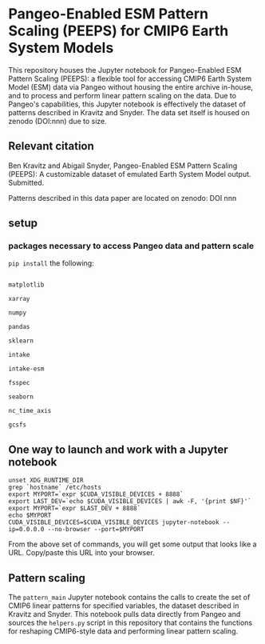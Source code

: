 # Pangeo-Enabled ESM Pattern Scaling (PEEPS) for CMIP6 Earth System Models 

This repository houses the Jupyter notebook for Pangeo-Enabled ESM Pattern Scaling (PEEPS): a flexible tool for accessing CMIP6 Earth System Model (ESM) data via Pangeo without housing the entire archive in-house, and to process and perform linear pattern scaling on the data. Due to Pangeo's capabilities, this Jupyter notebook is effectively the dataset of patterns described in Kravitz and Snyder. The data set itself is housed on zenodo (DOI:nnn) due to size.

## Relevant citation
Ben Kravitz and Abigail Snyder, Pangeo-Enabled ESM Pattern Scaling (PEEPS): A customizable dataset of emulated Earth System Model output. Submitted. 

Patterns described in this data paper are located on zenodo: DOI nnn

## setup



### packages necessary to access Pangeo data and pattern scale

`pip install` the following:
```

matplotlib

xarray

numpy

pandas

sklearn

intake

intake-esm

fsspec

seaborn

nc_time_axis

gcsfs
```


## One way to launch and work with a Jupyter notebook
```
unset XDG_RUNTIME_DIR
grep `hostname` /etc/hosts
export MYPORT=`expr $CUDA_VISIBLE_DEVICES + 8888`
export LAST_DEV=`echo $CUDA_VISIBLE_DEVICES | awk -F, '{print $NF}'`
export MYPORT=`expr $LAST_DEV + 8888`
echo $MYPORT
CUDA_VISIBLE_DEVICES=$CUDA_VISIBLE_DEVICES jupyter-notebook --ip=0.0.0.0 --no-browser --port=$MYPORT
```

From the above set of commands, you will get some output that looks like a URL. Copy/paste this URL into your browser.

## Pattern scaling
The `pattern_main` Jupyter notebook contains the calls to create the set of CMIP6 linear patterns for specified variables,
the dataset described in Kravitz and Snyder. This notebook pulls data directly from Pangeo and sources the `helpers.py`
script in this repository that contains the functions for reshaping CMIP6-style data and performing linear pattern scaling.


